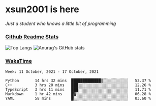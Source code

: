 # xsun2001 is here

*Just a student who knows a little bit of programming*

### [Github Readme Stats](https://github.com/anuraghazra/github-readme-stats)

![Top Langs](https://github-readme-stats.vercel.app/api/top-langs/?username=xsun2001&layout=compact&theme=radical) ![Anurag's GitHub stats](https://github-readme-stats.vercel.app/api?username=xsun2001&show_icons=true&theme=radical)

### [WakaTime](https://wakatime.com)

<!--START_SECTION:waka-->
```text
Week: 11 October, 2021 - 17 October, 2021

Python       14 hrs 32 mins  █████████████▒░░░░░░░░░░░   53.37 % 
C++          3 hrs 20 mins   ███░░░░░░░░░░░░░░░░░░░░░░   12.26 % 
TypeScript   3 hrs 11 mins   ███░░░░░░░░░░░░░░░░░░░░░░   11.71 % 
Markdown     1 hr 42 mins    █▓░░░░░░░░░░░░░░░░░░░░░░░   06.28 % 
YAML         58 mins         █░░░░░░░░░░░░░░░░░░░░░░░░   03.60 % 
```
<!--END_SECTION:waka-->
